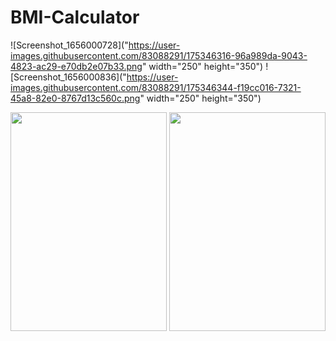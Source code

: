 # BMI-Calculator

![Screenshot_1656000728]("https://user-images.githubusercontent.com/83088291/175346316-96a989da-9043-4823-ac29-e70db2e07b33.png" width="250" height="350")
![Screenshot_1656000836]("https://user-images.githubusercontent.com/83088291/175346344-f19cc016-7321-45a8-82e0-8767d13c560c.png" width="250" height="350")


<img src="https://user-images.githubusercontent.com/83088291/175346316-96a989da-9043-4823-ac29-e70db2e07b33.png"  width="250" height="350">
<img src="https://user-images.githubusercontent.com/83088291/175346344-f19cc016-7321-45a8-82e0-8767d13c560c.png"  width="250" height="350">
